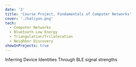 ```yaml
---
date: '2'
title: 'Course Project, Fundamentals of Computer Networks'
cover: './halcyon.png'
tech:
  - Computer Networks
  - Bluetooth Low Energy
  - Triangulation/Trilateration
  - Neighbor Discovery
showInProjects: true
---
```


Inferring Device Identities Through BLE signal strengths
